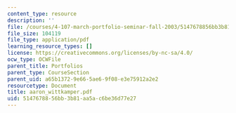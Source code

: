 ```yaml
---
content_type: resource
description: ''
file: /courses/4-107-march-portfolio-seminar-fall-2003/5147678856bb3b81aa5ac6be36d77e27_aaron_wittkamper.pdf
file_size: 104119
file_type: application/pdf
learning_resource_types: []
license: https://creativecommons.org/licenses/by-nc-sa/4.0/
ocw_type: OCWFile
parent_title: Portfolios
parent_type: CourseSection
parent_uid: a65b1372-9e66-5ae6-9f08-e3e75912a2e2
resourcetype: Document
title: aaron_wittkamper.pdf
uid: 51476788-56bb-3b81-aa5a-c6be36d77e27
---
```

